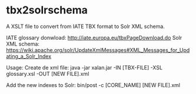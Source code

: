 # tbx2solrschema
A XSLT file to convert from IATE TBX format to Solr XML schema.

IATE glossary donwload: http://iate.europa.eu/tbxPageDownload.do
Solr XML schema: https://wiki.apache.org/solr/UpdateXmlMessages#XML_Messages_for_Updating_a_Solr_Index

Usage:
Create de xml file:
java -jar xalan.jar  -IN [TBX-FILE] -XSL glossary.xsl -OUT [NEW FILE].xml

Add the new indexes to Solr:
bin/post -c [CORE_NAME] [NEW FILE].xml
